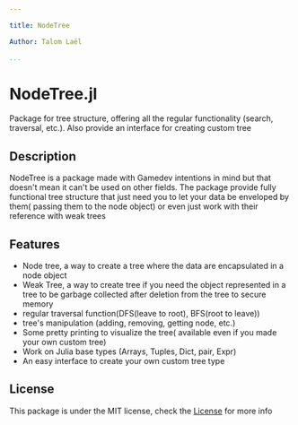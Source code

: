 ```yaml
---

title: NodeTree 

Author: Talom Laël

...
```


# NodeTree.jl

Package for tree structure, offering all the regular functionality (search, traversal, etc.).
Also provide an interface for creating custom tree

## Description 

NodeTree is a package made with Gamedev intentions in mind but that doesn't mean it can't be used on other fields. The package provide fully functional tree structure that just need you to let your data be enveloped by them( passing them to the node object) or even just work with their reference with weak trees

## Features 

   - Node tree, a way to create a tree where the data are encapsulated in a node object 
   - Weak Tree, a way to create tree if you need the object represented in a tree to be garbage collected after deletion from the tree to secure memory
   - regular traversal function(DFS(leave to root), BFS(root to leave))
   - tree's manipulation (adding, removing, getting node, etc.)
   - Some pretty printing to visualize the tree( available even if you made your own custom tree)
   - Work on Julia base types (Arrays, Tuples, Dict, pair, Expr)
   - An easy interface to create your own custom tree type

## License 

This package is under the MIT license, check the [License]() for more info
